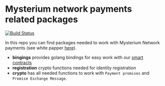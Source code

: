 # Mysterium network payments related packages

[![Build Status](https://travis-ci.com/mysteriumnetwork/payments.svg?token=t9FwiYsxwDxkJWnSMpfr&branch=master)](https://travis-ci.com/mysteriumnetwork/payments)

In this repo you can find packages needed to work with Mysterium Network payments (see white papper [here](https://github.com/mysteriumnetwork/payments-smart-contracts/blob/master/docs/paper/accountant-pattern.pdf)).

* **bingings** provides golang bindings for easy work with our [smart contracts](https://github.com/mysteriumnetwork/payments-smart-contracts)
* **registration** crypto functions needed for identity registration
* **crypto** has all needed functions to work with `Payment promises` and `Promise Exchange Message`.
